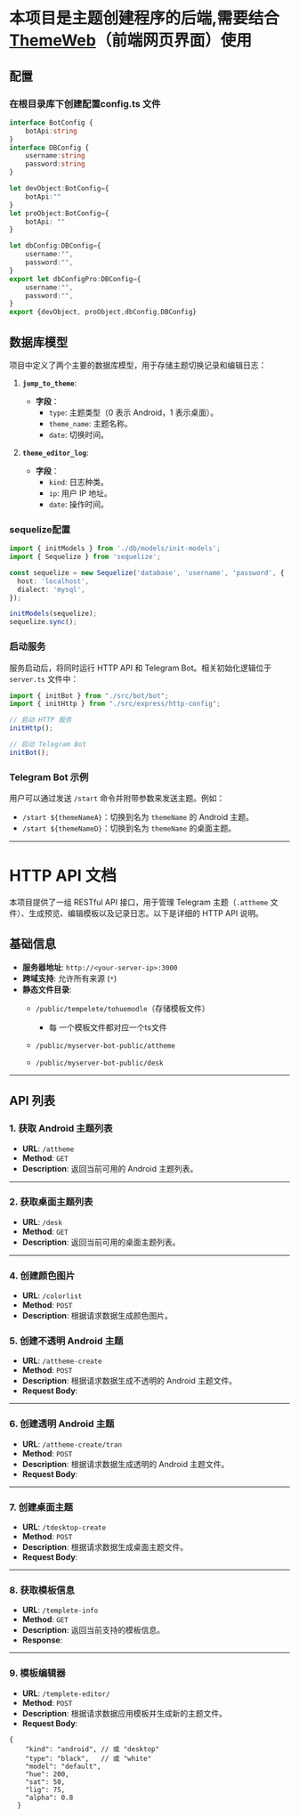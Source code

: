 # 本项目是主题创建程序的后端,需要结合[ThemeWeb](https://github.com/yusifmorley/ThemeWeb)（前端网页界面）使用


## 配置


### 在根目录库下创建配置config.ts 文件
```typescript
interface BotConfig {
    botApi:string
}
interface DBConfig {
    username:string
    password:string
}

let devObject:BotConfig={
    botApi:""
}
let proObject:BotConfig={
    botApi: ""
}

let dbConfig:DBConfig={
    username:"",
    password:"",
}
export let dbConfigPro:DBConfig={
    username:"",
    password:"",
}
export {devObject, proObject,dbConfig,DBConfig}
```
## 数据库模型
项目中定义了两个主要的数据库模型，用于存储主题切换记录和编辑日志：

1. **`jump_to_theme`**:
    - **字段**：
        - `type`: 主题类型（0 表示 Android，1 表示桌面）。
        - `theme_name`: 主题名称。
        - `date`: 切换时间。

2. **`theme_editor_log`**:
    - **字段**：
        - `kind`: 日志种类。
        - `ip`: 用户 IP 地址。
        - `date`: 操作时间。

### sequelize配置
```typescript
import { initModels } from './db/models/init-models';
import { Sequelize } from 'sequelize';

const sequelize = new Sequelize('database', 'username', 'password', {
  host: 'localhost',
  dialect: 'mysql',
});

initModels(sequelize);
sequelize.sync();
```

### 启动服务

服务启动后，将同时运行 HTTP API 和 Telegram Bot。相关初始化逻辑位于 `server.ts` 文件中：

```typescript
import { initBot } from "./src/bot/bot";
import { initHttp } from "./src/express/http-config";

// 启动 HTTP 服务
initHttp();

// 启动 Telegram Bot
initBot();
```

### Telegram Bot 示例
用户可以通过发送 `/start` 命令并附带参数来发送主题。例如：

- `/start ${themeNameA}`：切换到名为 `themeName` 的 Android 主题。
- `/start ${themeNameD}`：切换到名为 `themeName` 的桌面主题。

---

# HTTP API 文档

本项目提供了一组 RESTful API 接口，用于管理 Telegram 主题（`.attheme` 文件）、生成预览、编辑模板以及记录日志。以下是详细的 HTTP API 说明。

## 基础信息

- **服务器地址**: `http://<your-server-ip>:3000`
- **跨域支持**: 允许所有来源 (`*`)
- **静态文件目录**:
    - `/public/tempelete/tohuemodle`（存储模板文件）
      - 每 一个模板文件都对应一个ts文件

    - `/public/myserver-bot-public/attheme`
    - `/public/myserver-bot-public/desk`
---

## API 列表

### 1. 获取 Android 主题列表
- **URL**: `/attheme`
- **Method**: `GET`
- **Description**: 返回当前可用的 Android 主题列表。
---

### 2. 获取桌面主题列表
- **URL**: `/desk`
- **Method**: `GET`
- **Description**: 返回当前可用的桌面主题列表。

---

### 4. 创建颜色图片
- **URL**: `/colorlist`
- **Method**: `POST`
- **Description**: 根据请求数据生成颜色图片。

### 5. 创建不透明 Android 主题
- **URL**: `/attheme-create`
- **Method**: `POST`
- **Description**: 根据请求数据生成不透明的 Android 主题文件。
- **Request Body**:
---

### 6. 创建透明 Android 主题
- **URL**: `/attheme-create/tran`
- **Method**: `POST`
- **Description**: 根据请求数据生成透明的 Android 主题文件。
- **Request Body**:

---

### 7. 创建桌面主题
- **URL**: `/tdesktop-create`
- **Method**: `POST`
- **Description**: 根据请求数据生成桌面主题文件。
- **Request Body**:

---

### 8. 获取模板信息
- **URL**: `/templete-info`
- **Method**: `GET`
- **Description**: 返回当前支持的模板信息。
- **Response**:

---

### 9. 模板编辑器
- **URL**: `/templete-editor/`
- **Method**: `POST`
- **Description**: 根据请求数据应用模板并生成新的主题文件。
- **Request Body**:
```]
{
    "kind": "android", // 或 "desktop"
    "type": "black",   // 或 "white"
    "model": "default",
    "hue": 200,
    "sat": 50,
    "lig": 75,
    "alpha": 0.8
  }
```
